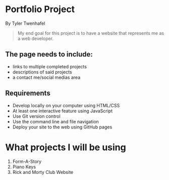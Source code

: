 # Portfolio Project #
By Tyler Twenhafel

> My end goal for this project is to have a website that represents me as a web developer.

## The page needs to include: ##

- links to multiple completed projects
- descriptions of said projects
- a contact me/social medias area

## Requirements ##

- Develop locally on your computer using HTML/CSS
- At least one interactive feature using JavaScript
- Use Git version control
- Use the command line and file navigation
- Deploy your site to the web using GitHub pages

# What projects I will be using #

1. Form-A-Story
2. Piano Keys
3. Rick and Morty Club Website